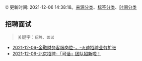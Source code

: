 :alarm_clock: 更新时间: 2021-12-06 14:38:18。[来源分类](../README.md)、[标签分类](../TAGS.md)、[时间分类](../TIMELINE.md)

## 招聘面试


> 关键字：`招聘`、`面试`



- [2021-12-06-金融财务客服岗位-，-火速招聘业务扩张](https://www.v2ex.com/t/820447) 
- [2021-12-06-北京招聘-「可话」团队招新啦！](https://www.v2ex.com/t/820443) 